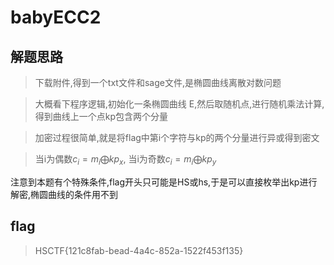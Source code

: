 # babyECC2

## 解题思路

> 下载附件,得到一个txt文件和sage文件,是椭圆曲线离散对数问题

> 大概看下程序逻辑,初始化一条椭圆曲线 E,然后取随机点,进行随机乘法计算,得到曲线上一个点kp包含两个分量

> 加密过程很简单,就是将flag中第i个字符与kp的两个分量进行异或得到密文

> 当i为偶数$c_i = m_i \bigoplus kp_x$, 当i为奇数$c_i=m_i \bigoplus kp_y$

注意到本题有个特殊条件,flag开头只可能是HS或hs,于是可以直接枚举出kp进行解密,椭圆曲线的条件用不到

## flag

> HSCTF{121c8fab-bead-4a4c-852a-1522f453f135}